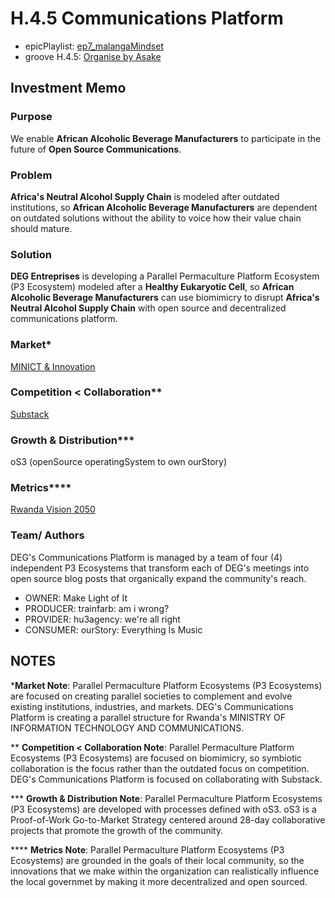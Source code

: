 # H.4.5 Communications Platform
* epicPlaylist: [ep7_malangaMindset](https://open.spotify.com/playlist/2TrcaZpbRXq5LhGWmVQRYu?si=ed742198f2e24ee9)
* groove H.4.5: [Organise by Asake](https://open.spotify.com/track/2wgvxtggKVzPkl0smF2UzI?si=d126e48af2e54716)

## Investment Memo

### Purpose
We enable **African Alcoholic Beverage Manufacturers** to participate in the future of **Open Source Communications**.

### Problem
**Africa's Neutral Alcohol Supply Chain** is modeled after outdated institutions, so **African Alcoholic Beverage Manufacturers** are dependent on outdated solutions without the ability to voice how their value chain should mature.

### Solution
**DEG Entreprises** is developing a Parallel Permaculture Platform Ecosystem (P3 Ecosystem) modeled after a **Healthy Eukaryotic Cell**, so **African Alcoholic Beverage Manufacturers** can use biomimicry to disrupt **Africa's Neutral Alcohol Supply Chain** with open source and decentralized communications platform.

### Market*
[MINICT & Innovation](https://www.minict.gov.rw) 

### Competition < Collaboration**
[Substack](https://substack.com)

### Growth & Distribution***
oS3 (openSource operatingSystem to own ourStory)

### Metrics****
[Rwanda Vision 2050](https://drive.google.com/file/d/1l2Yh1G1pkvbuRp_UArKnnCGkudSFaYtg/view?usp=sharing)

### Team/ Authors
DEG's Communications Platform is managed by a team of four (4) independent P3 Ecosystems that transform each of DEG's meetings into open source blog posts that organically expand the community's reach.
* OWNER: Make Light of It
* PRODUCER: trainfarb: am i wrong?
* PROVIDER: hu3agency: we're all right
* CONSUMER: ourStory: Everything Is Music

## NOTES
***Market Note**: Parallel Permaculture Platform Ecosystems (P3 Ecosystems) are focused on creating parallel societies to complement and evolve existing institutions, industries, and markets. DEG's Communications Platform is creating a parallel structure for Rwanda's MINISTRY OF INFORMATION TECHNOLOGY AND COMMUNICATIONS.

** **Competition < Collaboration Note**: Parallel Permaculture Platform Ecosystems (P3 Ecosystems) are focused on biomimicry, so symbiotic collaboration is the focus rather than the outdated focus on competition. DEG's Communications Platform is focused on collaborating with Substack.

*** **Growth & Distribution Note**: Parallel Permaculture Platform Ecosystems (P3 Ecosystems) are developed with processes defined with oS3. oS3 is a Proof-of-Work Go-to-Market Strategy centered around 28-day collaborative projects that promote the growth of the community.

**** **Metrics Note**: Parallel Permaculture Platform Ecosystems (P3 Ecosystems) are grounded in the goals of their local community, so the innovations that we make within the organization can realistically influence the local governmet by making it more decentralized and open sourced.

